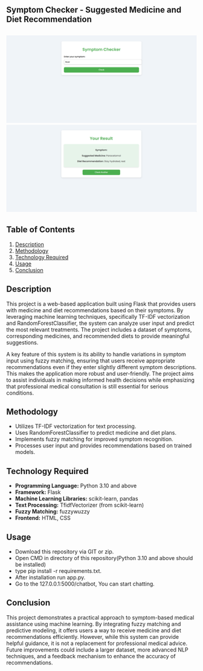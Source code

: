 ## Symptom Checker - Suggested Medicine and Diet Recommendation
![imgalt](https://github.com/PALLAVI-ANAPATI/Symptom-Checker/blob/main/image/1.png)
![imgalt](https://github.com/PALLAVI-ANAPATI/Symptom-Checker/blob/main/image/2.png)
---

## Table of Contents
1. [Description](#description)
2. [Methodology](#methodology)
3. [Technology Required](#technology-required)
4. [Usage](#usage)
5. [Conclusion](#conclusion)

## Description
This project is a web-based application built using Flask that provides users with medicine and diet recommendations based on their symptoms. By leveraging machine learning techniques, specifically TF-IDF vectorization and RandomForestClassifier, the system can analyze user input and predict the most relevant treatments. The project includes a dataset of symptoms, corresponding medicines, and recommended diets to provide meaningful suggestions.

A key feature of this system is its ability to handle variations in symptom input using fuzzy matching, ensuring that users receive appropriate recommendations even if they enter slightly different symptom descriptions. This makes the application more robust and user-friendly. The project aims to assist individuals in making informed health decisions while emphasizing that professional medical consultation is still essential for serious conditions.

## Methodology
- Utilizes TF-IDF vectorization for text processing.
- Uses RandomForestClassifier to predict medicine and diet plans.
- Implements fuzzy matching for improved symptom recognition.
- Processes user input and provides recommendations based on trained models.


## Technology Required
- **Programming Language:** Python 3.10 and above
- **Framework:** Flask
- **Machine Learning Libraries:** scikit-learn, pandas
- **Text Processing:** TfidfVectorizer (from scikit-learn)
- **Fuzzy Matching:** fuzzywuzzy
- **Frontend:** HTML, CSS

## Usage
- Download this repository via GIT or zip.
- Open CMD in directory of this repository(Python 3.10 and above should be installed)
- type pip install -r requirements.txt.
- After installation run app.py.
- Go to the 127.0.0.1:5000/chatbot, You can start chatting.

## Conclusion
This project demonstrates a practical approach to symptom-based medical assistance using machine learning. By integrating fuzzy matching and predictive modeling, it offers users a way to receive medicine and diet recommendations efficiently. However, while this system can provide helpful guidance, it is not a replacement for professional medical advice. Future improvements could include a larger dataset, more advanced NLP techniques, and a feedback mechanism to enhance the accuracy of recommendations. 


